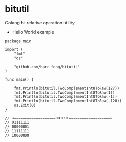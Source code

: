 # bitutil
Golang bit relative operation utility


+ Hello World example

```
package main

import (
	"fmt"
	"os"

	"github.com/harrifeng/bitutil"
)

func main() {

	fmt.Println(bitutil.TwoComplementInt8ToRaw(127))
	fmt.Println(bitutil.TwoComplementInt8ToRaw(1))
	fmt.Println(bitutil.TwoComplementInt8ToRaw(-1))
	fmt.Println(bitutil.TwoComplementInt8ToRaw(-128))
	os.Exit(0)
}

// <===================OUTPUT===================>
// 01111111
// 00000001
// 11111111
// 10000000
```
